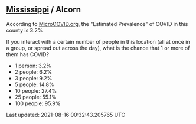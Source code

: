 
## [Mississippi](/united-states/mississippi) / Alcorn

According to [MicroCOVID.org](http://microcovid.org),
the "Estimated Prevalence" of COVID in this county is 3.2%

If you interact with a certain number of people in this location
(all at once in a group, or spread out across the day), what is the chance that
1 or more of them has COVID?

- 1 person: 3.2%
- 2 people: 6.2%
- 3 people: 9.2%
- 5 people: 14.8%
- 10 people: 27.4%
- 25 people: 55.1%
- 100 people: 95.9%

Last updated: 2021-08-16 00:32:43.205765 UTC
